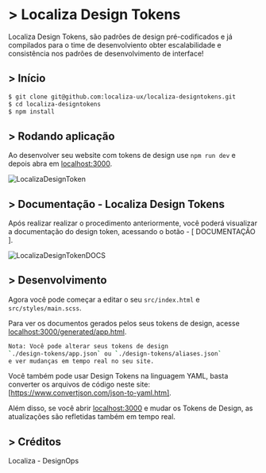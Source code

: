 
 # > Localiza Design Tokens

Localiza Design Tokens, são padrões de design pré-codificados e já compilados para o time de desenvolviento obter escalabilidade e consistência nos padrões de desenvolvimento de interface!

## > Início

```bash
$ git clone git@github.com:localiza-ux/localiza-designtokens.git
$ cd localiza-designtokens
$ npm install
```

## > Rodando aplicação

Ao desenvolver seu website com tokens de design use `npm run dev`
e depois abra em [localhost:3000](http://localhost:3000).

![LocalizaDesignToken](https://raw.githubusercontent.com/localiza-ux/designtokens/master/new-screenshort-token.png)


## > Documentação - Localiza Design Tokens

Após realizar realizar o procedimento anteriormente, você poderá visualizar a documentação do design token, acessando o botão - [ DOCUMENTAÇÃO ].

![LocalizaDesignTokenDOCS](https://raw.githubusercontent.com/localiza-ux/designtokens/master/new-screenshort-doc.png)


## > Desenvolvimento

Agora você pode começar a editar o seu `src/index.html` e `src/styles/main.scss`.

Para ver os documentos gerados pelos seus tokens de design, acesse [localhost:3000/generated/app.html](http://localhost:3000/).

```bash
Nota: Você pode alterar seus tokens de design 
`./design-tokens/app.json` ou `./design-tokens/aliases.json` 
e ver mudanças em tempo real no seu site.
```

Você também pode usar Design Tokens na linguagem YAML, basta converter os arquivos de código neste site: [https://www.convertjson.com/json-to-yaml.htm].

Além disso, se você abrir [localhost:3000](http://localhost:3000) e mudar os Tokens de Design,
as atualizações são refletidas também em tempo real.


## > Créditos

Localiza - DesignOps 
